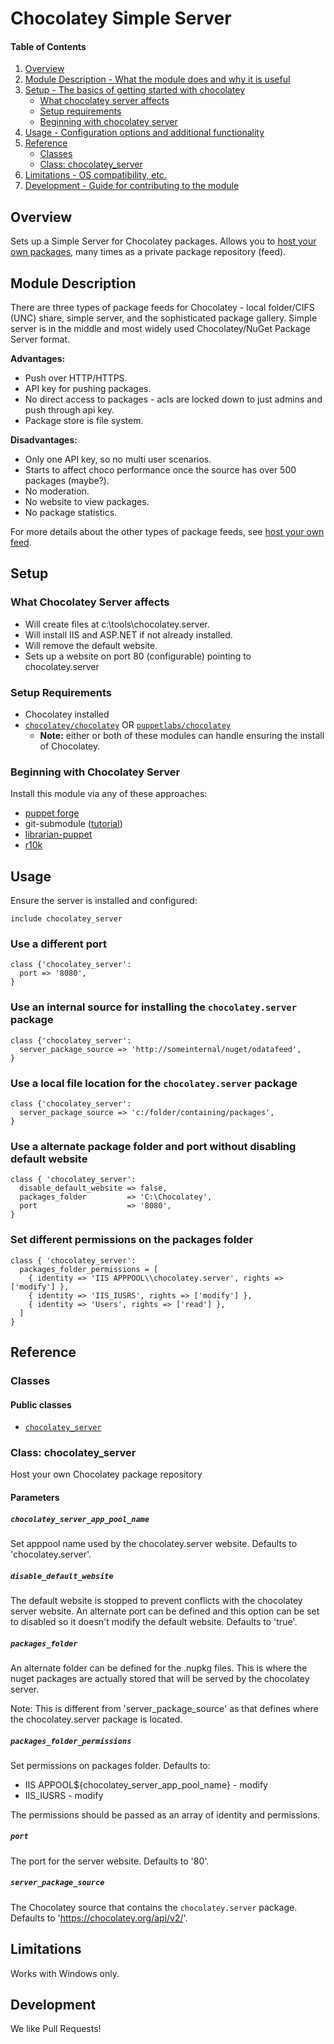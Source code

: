 # Chocolatey Simple Server

#### Table of Contents

1. [Overview](#overview)
2. [Module Description - What the module does and why it is useful](#module-description)
3. [Setup - The basics of getting started with chocolatey](#setup)
    * [What chocolatey server affects](#what-chocolatey-server-affects)
    * [Setup requirements](#setup-requirements)
    * [Beginning with chocolatey server](#beginning-with-chocolatey-server)
4. [Usage - Configuration options and additional functionality](#usage)
5. [Reference](#reference)
    * [Classes](#classes)
    * [Class: chocolatey_server](#class-chocolatey_server)
6. [Limitations - OS compatibility, etc.](#limitations)
7. [Development - Guide for contributing to the module](#development)

## Overview

Sets up a Simple Server for Chocolatey packages. Allows you to [host your own packages](https://github.com/chocolatey/choco/wiki/How-To-Host-Feed), many times as a private package repository (feed).

## Module Description

There are three types of package feeds for Chocolatey - local folder/CIFS (UNC) share, simple server, and the sophisticated package gallery. Simple server is in the middle and most widely used Chocolatey/NuGet Package Server format.

**Advantages:**
* Push over HTTP/HTTPS.
* API key for pushing packages.
* No direct access to packages - acls are locked down to just admins and push through api key.
* Package store is file system.

**Disadvantages:**
* Only one API key, so no multi user scenarios.
* Starts to affect choco performance once the source has over 500 packages (maybe?).
* No moderation.
* No website to view packages.
* No package statistics.

For more details about the other types of package feeds, see [host your own feed](https://github.com/chocolatey/choco/wiki/How-To-Host-Feed).

## Setup

### What Chocolatey Server affects

* Will create files at c:\tools\chocolatey.server.
* Will install IIS and ASP.NET if not already installed.
* Will remove the default website.
* Sets up a website on port 80 (configurable) pointing to chocolatey.server

### Setup Requirements

* Chocolatey installed
* [`chocolatey/chocolatey`](https://forge.puppet.com/chocolatey/chocolatey) OR [`puppetlabs/chocolatey`](https://forge.puppet.com/puppetlabs/chocolatey)
  * **Note:** either or both of these modules can handle ensuring the install of Chocolatey.

### Beginning with Chocolatey Server

Install this module via any of these approaches:

* [puppet forge](http://forge.puppetlabs.com/chocolatey/chocolatey_server)
* git-submodule ([tutorial](http://goo.gl/e9aXh))
* [librarian-puppet](https://github.com/rodjek/librarian-puppet)
* [r10k](https://github.com/puppetlabs/r10k)

## Usage

Ensure the server is installed and configured:

~~~puppet
include chocolatey_server
~~~

### Use a different port

~~~puppet
class {'chocolatey_server':
  port => '8080',
}
~~~

### Use an internal source for installing the `chocolatey.server` package

~~~puppet
class {'chocolatey_server':
  server_package_source => 'http://someinternal/nuget/odatafeed',
}
~~~

### Use a local file location for the `chocolatey.server` package

~~~puppet
class {'chocolatey_server':
  server_package_source => 'c:/folder/containing/packages',
}
~~~

### Use a alternate package folder and port without disabling default website

~~~puppet
class { 'chocolatey_server':
  disable_default_website => false,
  packages_folder         => 'C:\Chocolatey',
  port                    => '8080',
}
~~~

### Set different permissions on the packages folder

~~~puppet
class { 'chocolatey_server':
  packages_folder_permissions = [
    { identity => 'IIS APPPOOL\\chocolatey.server', rights => ['modify'] },
    { identity => 'IIS_IUSRS', rights => ['modify'] },
    { identity => 'Users', rights => ['read'] },
  ]
}
~~~

## Reference

### Classes
#### Public classes
* [`chocolatey_server`](#class-chocolatey_server)

### Class: chocolatey_server

Host your own Chocolatey package repository

#### Parameters

##### `chocolatey_server_app_pool_name`
Set apppool name used by the chocolatey.server website. Defaults to
'chocolatey.server'.

##### `disable_default_website`
The default website is stopped to prevent conflicts with the
chocolatey server website. An alternate port can be defined and
this option can be set to disabled so it doesn't modify the default
website. Defaults to 'true'.

##### `packages_folder`
An alternate folder can be defined for the .nupkg files. This is where the
nuget packages are actually stored that will be served by the chocolatey server.

Note: This is different from 'server_package_source' as that defines where
the chocolatey.server package is located.

##### `packages_folder_permissions`
Set permissions on packages folder. Defaults to:
  * IIS APPOOL\${chocolatey_server_app_pool_name} - modify
  * IIS_IUSRS - modify

The permissions should be passed as an array of identity and permissions.

##### `port`
The port for the server website. Defaults to '80'.

##### `server_package_source`
The Chocolatey source that contains the `chocolatey.server` package.
Defaults to 'https://chocolatey.org/api/v2/'.

## Limitations

Works with Windows only.

## Development

We like Pull Requests!
